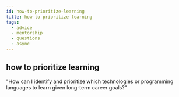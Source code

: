 ```yaml
---
id: how-to-prioritize-learning
title: how to prioritize learning
tags:
  - advice
  - mentorship
  - questions
  - async
---
```


## how to prioritize learning

"How can I identify and prioritize which technologies or programming languages to learn given long-term career goals?"
